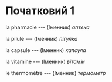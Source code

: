 # Початковий 1
la pharmacie --- (Іменник)
*аптека*



la pilule --- (Іменник)
*пігулка*



la capsule --- (Іменник)
*капсула*



la vitamine --- (Іменник)
*вітамін*



le thermomètre --- (Іменник)
*термометр*